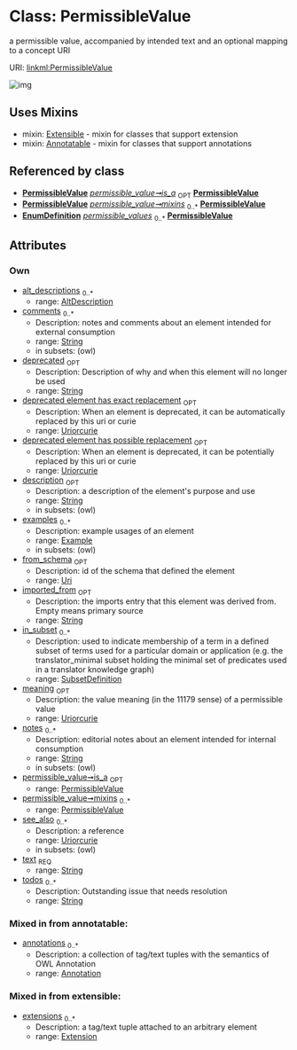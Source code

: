 
# Class: PermissibleValue


a permissible value, accompanied by intended text and an optional mapping to a concept URI

URI: [linkml:PermissibleValue](https://w3id.org/linkml/PermissibleValue)


![img](http://yuml.me/diagram/nofunky;dir:TB/class/[SubsetDefinition],[PermissibleValue]<mixins%200..*-%20[PermissibleValue&#124;text:string;description:string%20%3F;meaning:uriorcurie%20%3F;deprecated:string%20%3F;todos:string%20*;notes:string%20*;comments:string%20*;from_schema:uri%20%3F;imported_from:string%20%3F;see_also:uriorcurie%20*;deprecated_element_has_exact_replacement:uriorcurie%20%3F;deprecated_element_has_possible_replacement:uriorcurie%20%3F],[PermissibleValue]<is_a%200..1-%20[PermissibleValue],[SubsetDefinition]<in_subset%200..*-%20[PermissibleValue],[Example]<examples%200..*-++[PermissibleValue],[AltDescription]<alt_descriptions%200..*-++[PermissibleValue],[EnumDefinition]++-%20permissible_values%200..*>[PermissibleValue],[PermissibleValue]uses%20-.->[Extensible],[PermissibleValue]uses%20-.->[Annotatable],[Extension],[Extensible],[Example],[EnumDefinition],[Annotation],[Annotatable],[AltDescription])

## Uses Mixins

 *  mixin: [Extensible](Extensible.md) - mixin for classes that support extension
 *  mixin: [Annotatable](Annotatable.md) - mixin for classes that support annotations

## Referenced by class

 *  **[PermissibleValue](PermissibleValue.md)** *[permissible_value➞is_a](permissible_value_is_a.md)*  <sub>OPT</sub>  **[PermissibleValue](PermissibleValue.md)**
 *  **[PermissibleValue](PermissibleValue.md)** *[permissible_value➞mixins](permissible_value_mixins.md)*  <sub>0..*</sub>  **[PermissibleValue](PermissibleValue.md)**
 *  **[EnumDefinition](EnumDefinition.md)** *[permissible_values](permissible_values.md)*  <sub>0..*</sub>  **[PermissibleValue](PermissibleValue.md)**

## Attributes


### Own

 * [alt_descriptions](alt_descriptions.md)  <sub>0..*</sub>
     * range: [AltDescription](AltDescription.md)
 * [comments](comments.md)  <sub>0..*</sub>
     * Description: notes and comments about an element intended for external consumption
     * range: [String](String.md)
     * in subsets: (owl)
 * [deprecated](deprecated.md)  <sub>OPT</sub>
     * Description: Description of why and when this element will no longer be used
     * range: [String](String.md)
 * [deprecated element has exact replacement](deprecated_element_has_exact_replacement.md)  <sub>OPT</sub>
     * Description: When an element is deprecated, it can be automatically replaced by this uri or curie
     * range: [Uriorcurie](Uriorcurie.md)
 * [deprecated element has possible replacement](deprecated_element_has_possible_replacement.md)  <sub>OPT</sub>
     * Description: When an element is deprecated, it can be potentially replaced by this uri or curie
     * range: [Uriorcurie](Uriorcurie.md)
 * [description](description.md)  <sub>OPT</sub>
     * Description: a description of the element's purpose and use
     * range: [String](String.md)
     * in subsets: (owl)
 * [examples](examples.md)  <sub>0..*</sub>
     * Description: example usages of an element
     * range: [Example](Example.md)
     * in subsets: (owl)
 * [from_schema](from_schema.md)  <sub>OPT</sub>
     * Description: id of the schema that defined the element
     * range: [Uri](Uri.md)
 * [imported_from](imported_from.md)  <sub>OPT</sub>
     * Description: the imports entry that this element was derived from.  Empty means primary source
     * range: [String](String.md)
 * [in_subset](in_subset.md)  <sub>0..*</sub>
     * Description: used to indicate membership of a term in a defined subset of terms used for a particular domain or application (e.g. the translator_minimal subset holding the minimal set of predicates used in a translator knowledge graph)
     * range: [SubsetDefinition](SubsetDefinition.md)
 * [meaning](meaning.md)  <sub>OPT</sub>
     * Description: the value meaning (in the 11179 sense) of a permissible value
     * range: [Uriorcurie](Uriorcurie.md)
 * [notes](notes.md)  <sub>0..*</sub>
     * Description: editorial notes about an element intended for internal consumption
     * range: [String](String.md)
     * in subsets: (owl)
 * [permissible_value➞is_a](permissible_value_is_a.md)  <sub>OPT</sub>
     * range: [PermissibleValue](PermissibleValue.md)
 * [permissible_value➞mixins](permissible_value_mixins.md)  <sub>0..*</sub>
     * range: [PermissibleValue](PermissibleValue.md)
 * [see_also](see_also.md)  <sub>0..*</sub>
     * Description: a reference
     * range: [Uriorcurie](Uriorcurie.md)
     * in subsets: (owl)
 * [text](text.md)  <sub>REQ</sub>
     * range: [String](String.md)
 * [todos](todos.md)  <sub>0..*</sub>
     * Description: Outstanding issue that needs resolution
     * range: [String](String.md)

### Mixed in from annotatable:

 * [annotations](annotations.md)  <sub>0..*</sub>
     * Description: a collection of tag/text tuples with the semantics of OWL Annotation
     * range: [Annotation](Annotation.md)

### Mixed in from extensible:

 * [extensions](extensions.md)  <sub>0..*</sub>
     * Description: a tag/text tuple attached to an arbitrary element
     * range: [Extension](Extension.md)
